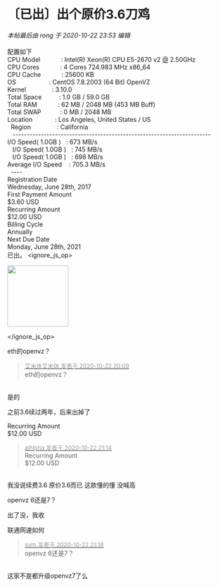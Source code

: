 # 〔已出〕出个原价3.6刀鸡


<i class="pstatus"> 本帖最后由 rong 于 2020-10-22 23:53 编辑 </i><br />
<br />
 配置如下<br />
CPU Model&nbsp; &nbsp;&nbsp; &nbsp;&nbsp; &nbsp;&nbsp; &nbsp;: Intel(R) Xeon(R) CPU E5-2670 v2 <a href="https://www.hostloc.com/home.php?mod=space&amp;uid=175" target="_blank">@</a> 2.50GHz&nbsp; &nbsp;&nbsp; &nbsp;&nbsp; &nbsp;&nbsp; &nbsp;&nbsp; &nbsp; <br />
CPU Cores&nbsp; &nbsp;&nbsp; &nbsp;&nbsp; &nbsp;&nbsp; &nbsp;: 4 Cores 724.983 MHz x86_64&nbsp; &nbsp;&nbsp; &nbsp;&nbsp; &nbsp;&nbsp; &nbsp;&nbsp; &nbsp;&nbsp; &nbsp;&nbsp; &nbsp;&nbsp; &nbsp;&nbsp; &nbsp;&nbsp; &nbsp; <br />
CPU Cache&nbsp; &nbsp;&nbsp; &nbsp;&nbsp; &nbsp;&nbsp; &nbsp;: 25600 KB&nbsp; &nbsp;&nbsp; &nbsp;&nbsp; &nbsp;&nbsp; &nbsp;&nbsp; &nbsp;&nbsp; &nbsp;&nbsp; &nbsp;&nbsp; &nbsp;&nbsp; &nbsp;&nbsp; &nbsp;&nbsp; &nbsp;&nbsp; &nbsp;&nbsp; &nbsp;&nbsp; &nbsp;&nbsp; &nbsp;&nbsp; &nbsp;<br />
OS&nbsp; &nbsp;&nbsp; &nbsp;&nbsp; &nbsp;&nbsp; &nbsp;&nbsp; &nbsp;&nbsp; &nbsp; : CentOS 7.8.2003 (64 Bit) OpenVZ&nbsp; &nbsp;&nbsp; &nbsp;&nbsp; &nbsp;&nbsp; &nbsp;&nbsp; &nbsp;&nbsp; &nbsp;&nbsp; &nbsp;&nbsp;&nbsp;<br />
 Kernel&nbsp; &nbsp;&nbsp; &nbsp;&nbsp; &nbsp;&nbsp; &nbsp;&nbsp; &nbsp;: 3.10.0&nbsp; &nbsp;&nbsp; &nbsp;&nbsp; &nbsp;&nbsp; &nbsp;&nbsp; &nbsp;&nbsp; &nbsp;&nbsp; &nbsp;&nbsp; &nbsp;&nbsp; &nbsp;&nbsp; &nbsp;&nbsp; &nbsp;&nbsp; &nbsp;&nbsp; &nbsp;&nbsp; &nbsp;&nbsp; &nbsp;&nbsp; &nbsp;&nbsp; &nbsp;<br />
Total Space&nbsp; &nbsp;&nbsp; &nbsp;&nbsp; &nbsp; : 1.0 GB / 59.0 GB&nbsp; &nbsp;&nbsp; &nbsp;&nbsp; &nbsp;&nbsp; &nbsp;&nbsp; &nbsp;&nbsp; &nbsp;&nbsp; &nbsp;&nbsp; &nbsp;&nbsp; &nbsp;&nbsp; &nbsp;&nbsp; &nbsp;&nbsp; &nbsp;&nbsp;&nbsp;<br />
 Total RAM&nbsp; &nbsp;&nbsp; &nbsp;&nbsp; &nbsp;&nbsp; &nbsp;: 62 MB / 2048 MB (453 MB Buff)&nbsp; &nbsp;&nbsp; &nbsp;&nbsp; &nbsp;&nbsp; &nbsp;&nbsp; &nbsp;&nbsp; &nbsp;&nbsp; &nbsp;&nbsp; &nbsp;&nbsp; &nbsp; <br />
Total SWAP&nbsp; &nbsp;&nbsp; &nbsp;&nbsp; &nbsp;&nbsp;&nbsp;: 0 MB / 2048 MB&nbsp; &nbsp;&nbsp; &nbsp;&nbsp; &nbsp;&nbsp; &nbsp;&nbsp; &nbsp;&nbsp; &nbsp;&nbsp; &nbsp;&nbsp; &nbsp;&nbsp; &nbsp;&nbsp; &nbsp;&nbsp; &nbsp;&nbsp; &nbsp;&nbsp; &nbsp;&nbsp;&nbsp;<br />
Location&nbsp; &nbsp;&nbsp; &nbsp;&nbsp; &nbsp;&nbsp; &nbsp; : Los Angeles, United States / US&nbsp; &nbsp;&nbsp; &nbsp;&nbsp; &nbsp;&nbsp; &nbsp;&nbsp; &nbsp;&nbsp; &nbsp;&nbsp; &nbsp;&nbsp; &nbsp;<br />
&nbsp;&nbsp;Region&nbsp; &nbsp;&nbsp; &nbsp;&nbsp; &nbsp;&nbsp; &nbsp;&nbsp; &nbsp;: California&nbsp; &nbsp;&nbsp; &nbsp;&nbsp; &nbsp;&nbsp; &nbsp;&nbsp; &nbsp;&nbsp; &nbsp;&nbsp; &nbsp;&nbsp; &nbsp;&nbsp; &nbsp;&nbsp; &nbsp;&nbsp; &nbsp;&nbsp; &nbsp;&nbsp; &nbsp;&nbsp; &nbsp; <br />
&nbsp; &nbsp;----------------------------------------------------------------------&nbsp; &nbsp;&nbsp; &nbsp;&nbsp; &nbsp; <br />
 I/O Speed( 1.0GB )&nbsp; &nbsp;: 673 MB/s&nbsp; &nbsp;&nbsp; &nbsp;&nbsp; &nbsp;&nbsp; &nbsp;&nbsp; &nbsp;&nbsp; &nbsp;&nbsp; &nbsp;&nbsp; &nbsp;&nbsp; &nbsp;&nbsp; &nbsp;&nbsp; &nbsp;&nbsp; &nbsp;&nbsp; &nbsp;&nbsp; &nbsp;&nbsp; &nbsp; <br />
&nbsp; &nbsp;I/O Speed( 1.0GB )&nbsp; &nbsp;: 745 MB/s&nbsp; &nbsp;&nbsp; &nbsp;&nbsp; &nbsp;&nbsp; &nbsp;&nbsp; &nbsp;&nbsp; &nbsp;&nbsp; &nbsp;&nbsp; &nbsp;&nbsp; &nbsp;&nbsp; &nbsp;&nbsp; &nbsp;&nbsp; &nbsp;&nbsp; &nbsp;&nbsp; &nbsp;&nbsp; &nbsp; <br />
&nbsp; &nbsp;I/O Speed( 1.0GB )&nbsp; &nbsp;: 698 MB/s&nbsp; &nbsp;&nbsp; &nbsp;&nbsp; &nbsp;&nbsp; &nbsp;&nbsp; &nbsp;&nbsp; &nbsp;&nbsp; &nbsp;&nbsp; &nbsp;&nbsp; &nbsp;&nbsp; &nbsp;&nbsp; &nbsp;&nbsp; &nbsp;&nbsp; &nbsp;&nbsp; &nbsp;&nbsp; &nbsp;&nbsp; &nbsp;<br />
 Average I/O Speed&nbsp; &nbsp; : 705.3 MB/s&nbsp; &nbsp;&nbsp; &nbsp;&nbsp; &nbsp;&nbsp; &nbsp;&nbsp; &nbsp;&nbsp; &nbsp;&nbsp; &nbsp;&nbsp; &nbsp;&nbsp; &nbsp;&nbsp; &nbsp;&nbsp; &nbsp;&nbsp; &nbsp;&nbsp; &nbsp;&nbsp; &nbsp;&nbsp;&nbsp;<br />
&nbsp;&nbsp;----<br />
Registration Date<br />
Wednesday, June 28th, 2017<br />
First Payment Amount<br />
$3.60 USD<br />
Recurring Amount<br />
$12.00 USD<br />
Billing Cycle<br />
Annually<br />
Next Due Date<br />
Monday, June 28th, 2021<br />
已出。
<ignore_js_op>

<img id="aimg_140692" aid="140692" src="static/image/common/none.gif" zoomfile="forum.php?mod=attachment&aid=MTQwNjkyfGE3NTViYWRjfDE2MDk1NTY3NjF8NDczNDR8NzU3MzM1&noupdate=yes&nothumb=yes" file="forum.php?mod=attachment&aid=MTQwNjkyfGE3NTViYWRjfDE2MDk1NTY3NjF8NDczNDR8NzU3MzM1&noupdate=yes" class="zoom" onclick="zoom(this, this.src, 0, 0, 0)" width="139" id="aimg_140692" inpost="1" onmouseover="showMenu({'ctrlid':this.id,'pos':'12'})" />

<div class="tip tip_4 aimg_tip" id="aimg_140692_menu" style="position: absolute; display: none" disautofocus="true">
<div class="xs0">
<p><strong>Screenshot_2020-10-22-20-06-16-550_com.server.auditor.ssh.client.jpg</strong> <em class="xg1">(9.24 KB, 下载次数: 0)</em></p>
<p>
<a href="forum.php?mod=attachment&amp;aid=MTQwNjkyfGE3NTViYWRjfDE2MDk1NTY3NjF8NDczNDR8NzU3MzM1&amp;nothumb=yes" target="_blank">下载附件</a>

</p>

<p class="xg1 y">2020-10-22 20:08 上传</p>

</div>
<div class="tip_horn"></div>
</div>

</ignore_js_op>


eth的openvz？

<div class="quote"><blockquote><font size="2"><a href="https://www.hostloc.com/forum.php?mod=redirect&amp;goto=findpost&amp;pid=9337788&amp;ptid=757335" target="_blank"><font color="#999999">艾米休艾米休 发表于 2020-10-22 20:09</font></a></font><br />
eth的openvz？</blockquote></div><br />
是的

之前3.6续过两年，后来出掉了

Recurring Amount<br />
$12.00 USD

<div class="quote"><blockquote><font size="2"><a href="https://www.hostloc.com/forum.php?mod=redirect&amp;goto=findpost&amp;pid=9338052&amp;ptid=757335" target="_blank"><font color="#999999">alhlpha 发表于 2020-10-22 21:14</font></a></font><br />
Recurring Amount<br />
$12.00 USD</blockquote></div><br />
我没说续费3.6 原价3.6而已 这款懂的懂 没喊高

openvz 6还是7？

出了没，我收

联通网速如何

<div class="quote"><blockquote><font size="2"><a href="https://www.hostloc.com/forum.php?mod=redirect&amp;goto=findpost&amp;pid=9338075&amp;ptid=757335" target="_blank"><font color="#999999">xvm 发表于 2020-10-22 21:18</font></a></font><br />
openvz 6还是7？</blockquote></div><br />
这家不是都升级openvz7了么
